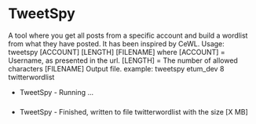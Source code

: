 # TweetSpy
A tool where you get all posts from a specific account and build a wordlist from what they have posted.
It has been inspired by CeWL.
Usage: 
tweetspy [ACCOUNT] [LENGTH] [FILENAME]
where
[ACCOUNT] = Username, as presented in the url.
[LENGTH] = The number of allowed characters
[FILENAME] Output file.
example:
tweetspy etum_dev 8 twitterwordlist
- TweetSpy - Running ...
###
- TweetSpy - Finished, written to file twitterwordlist with the size [X MB]

